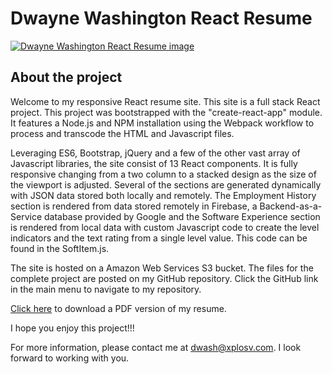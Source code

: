 # Dwayne Washington React Resume

[![Dwayne Washington React Resume image](https://s3-us-west-1.amazonaws.com/dwaynewashington.com/static/media/dwresume.jpg)](http://dwaynewashington.com)

## About the project

Welcome to my responsive React resume site. This site is a full stack React project. This project was bootstrapped with the "create-react-app" module. It features a Node.js and NPM installation using the Webpack workflow to process and transcode the HTML and Javascript files.

Leveraging ES6, Bootstrap, jQuery and a few of the other vast array of Javascript libraries, the site consist of 13 React components. It is
fully responsive changing from a two column to a stacked design as the size of the viewport is adjusted. Several of the sections are generated dynamically with JSON data stored both locally and remotely. The Employment History section is rendered from data stored remotely in Firebase, a Backend-as-a-Service database provided by Google and the Software Experience section is rendered from local data with custom Javascript code to create the level indicators and the text rating from a single level value. This code can be found in the SoftItem.js.

The site is hosted on a Amazon Web Services S3 bucket. The files for the complete project are posted on my GitHub repository. Click the GitHub link in the main menu to navigate to my repository.

[Click here](https://s3-us-west-1.amazonaws.com/dwaynewashington.com/static/media/dwresume.pdf) to download a PDF version of my resume.

I hope you enjoy this project!!!

For more information, please contact me at [dwash@xplosv.com](mailto:dwash@xplosv.com). I look forward to working with you.
